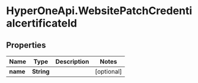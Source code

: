 # HyperOneApi.WebsitePatchCredentialcertificateId

## Properties

Name | Type | Description | Notes
------------ | ------------- | ------------- | -------------
**name** | **String** |  | [optional] 


